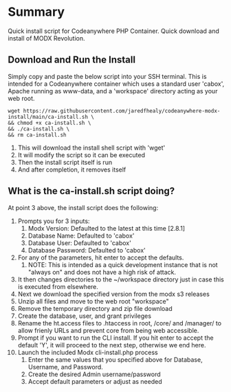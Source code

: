 # Summary
Quick install script for Codeanywhere PHP Container. Quick download and install of MODX Revolution.

## Download and Run the Install
Simply copy and paste the below script into your SSH terminal. This is intended for a Codeanywhere container which uses a standard user 'cabox', Apache running as www-data, and a 'workspace' directory acting as your web root.
```
wget https://raw.githubusercontent.com/jaredfhealy/codeanywhere-modx-install/main/ca-install.sh \
&& chmod +x ca-install.sh \
&& ./ca-install.sh \
&& rm ca-install.sh
```
1. This will download the install shell script with 'wget'
2. It will modify the script so it can be executed
3. Then the install script itself is run
4. And after completion, it removes itself

## What is the ca-install.sh script doing?
At point 3 above, the install script does the following:

1. Prompts you for 3 inputs:
    1. Modx Version: Defaulted to the latest at this time [2.8.1]
    2. Database Name: Defaulted to 'cabox'
    3. Database User: Defaulted to 'cabox'
    4. Database Password: Defaulted to 'cabox'
2. For any of the parameters, hit enter to accept the defaults.
    1. NOTE: This is intended as a quick development instance that is not "always on" and does not have a high risk of attack.
3. It then changes directories to the ~/workspace directory just in case this is executed from elsewhere.
4. Next we download the specified version from the modx s3 releases
5. Unzip all files and move to the web root "workspace"
6. Remove the temporary directory and zip file download
7. Create the database, user, and grant privileges
8. Rename the ht.access files to .htaccess in root, /core/ and /manager/ to allow frienly URLs and prevent core from being web accessible.
9. Prompt if you want to run the CLI install. If you hit enter to accept the default 'Y', it will proceed to the next step, otherwise we end here.
10. Launch the included Modx cli-install.php process
    1. Enter the same values that you specified above for Database, Username, and Password.
    2. Create the desired Admin username/password
    3. Accept default parameters or adjust as needed